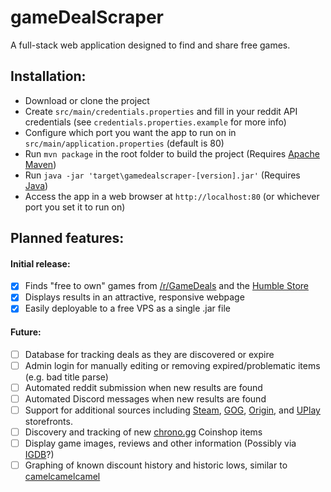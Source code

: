 gameDealScraper
===========

A full-stack web application designed to find and share free games.

## Installation:
- Download or clone the project
- Create `src/main/credentials.properties` and fill in your reddit API credentials (see `credentials.properties.example` for more info)
- Configure which port you want the app to run on in `src/main/application.properties` (default is 80)
- Run `mvn package` in the root folder to build the project (Requires [Apache Maven](https://maven.apache.org/download.cgi))
- Run `java -jar 'target\gamedealscraper-[version].jar'` (Requires [Java](https://java.com/en/download/))
- Access the app in a web browser at `http://localhost:80` (or whichever port you set it to run on)

## Planned features:

#### Initial release:
- [x] Finds "free to own" games from [/r/GameDeals](https://www.reddit.com/r/GameDeals/) and the [Humble Store](https://www.humblebundle.com/store)
- [X] Displays results in an attractive, responsive webpage
- [X] Easily deployable to a free VPS as a single .jar file

#### Future:
- [ ] Database for tracking deals as they are discovered or expire
- [ ] Admin login for manually editing or removing expired/problematic items (e.g. bad title parse)
- [ ] Automated reddit submission when new results are found
- [ ] Automated Discord messages when new results are found
- [ ] Support for additional sources including [Steam](https://store.steampowered.com/), [GOG](https://www.gog.com/), [Origin](https://www.origin.com/usa/en-us/store/browse?fq=platform:pc-download), and [UPlay](https://store.ubi.com/us/video-games/platforms/pc/?lang=en_US) storefronts.
- [ ] Discovery and tracking of new [chrono.gg](http://chrono.gg) Coinshop items
- [ ] Display game images, reviews and other information (Possibly via [IGDB](https://www.igdb.com/discover)?)
- [ ] Graphing of known discount history and historic lows, similar to [camelcamelcamel](https://www.camelcamelcamel.com/)